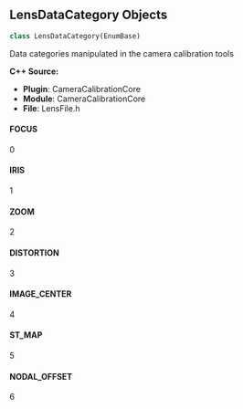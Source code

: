 ## LensDataCategory Objects

```python
class LensDataCategory(EnumBase)
```

Data categories manipulated in the camera calibration tools

**C++ Source:**

- **Plugin**: CameraCalibrationCore
- **Module**: CameraCalibrationCore
- **File**: LensFile.h

<a id="unreal.LensDataCategory.FOCUS"></a>

#### FOCUS

0

<a id="unreal.LensDataCategory.IRIS"></a>

#### IRIS

1

<a id="unreal.LensDataCategory.ZOOM"></a>

#### ZOOM

2

<a id="unreal.LensDataCategory.DISTORTION"></a>

#### DISTORTION

3

<a id="unreal.LensDataCategory.IMAGE_CENTER"></a>

#### IMAGE_CENTER

4

<a id="unreal.LensDataCategory.ST_MAP"></a>

#### ST_MAP

5

<a id="unreal.LensDataCategory.NODAL_OFFSET"></a>

#### NODAL_OFFSET

6

<a id="unreal.MeshTrackerVertexColorMode"></a>